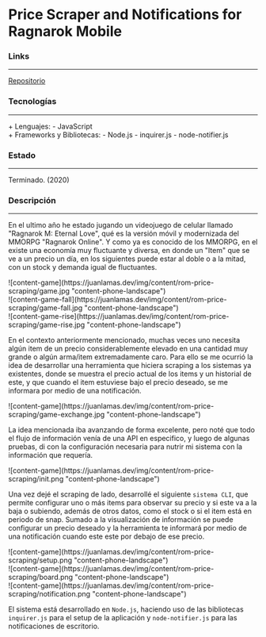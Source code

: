 # Price Scraper and Notifications for Ragnarok Mobile

### Links

---

[Repositorio](https://github.com/cococov/rom-price-scraping)

### Tecnologías

---

<div class="list-super-index">
+ Lenguajes:
 - JavaScript
</div>

<div class="list-super-index">
+ Frameworks y Bibliotecas:
 - Node.js
 - inquirer.js
 - node-notifier.js
</div>

### Estado

---

Terminado. (2020)

### Descripción

---

En el ultimo año he estado jugando un videojuego de celular llamado "Ragnarok M: Eternal Love", qué es la versión móvil y modernizada del MMORPG "Ragnarok Online". Y como ya es conocido de los MMORPG, en el existe una economía muy fluctuante y diversa, en donde un "Item" que se ve a un precio un día, en los siguientes puede estar al doble o a la mitad, con un stock y demanda igual de fluctuantes.

<div class="rom-economy-wrapper">
  <span class="rom-economy-left">
    <div class="rom-economy-img-wrapper">
      ![content-game](https://juanlamas.dev/img/content/rom-price-scraping/game.jpg "content-phone-landscape")
    </div>
  </span>
  <span class="rom-economy-right">
    <div class="rom-economy-img-wrapper">
      ![content-game-fall](https://juanlamas.dev/img/content/rom-price-scraping/game-fall.jpg "content-phone-landscape")
    </div>
    <div class="rom-economy-img-wrapper">
      ![content-game-rise](https://juanlamas.dev/img/content/rom-price-scraping/game-rise.jpg "content-phone-landscape")
    </div>
  </span>
</div>

En el contexto anteriormente mencionado, muchas veces uno necesita algún item de un precio considerablemente elevado en una cantidad muy grande o algún arma/item extremadamente caro. Para ello se me ocurrió la idea de desarrollar una herramienta que hiciera scraping a los sistemas ya existentes, donde se muestra el precio actual de los items y un historial de este, y que cuando el item estuviese bajo el precio deseado, se me informara por medio de una notificación.

<span class="rom-center">
  <div class="rom-img-wrapper">
    ![content-game](https://juanlamas.dev/img/content/rom-price-scraping/game-exchange.jpg "content-phone-landscape")
  </div>
</span>

La idea mencionada iba avanzando de forma excelente, pero noté que todo el flujo de información venía de una API en especifico, y luego de algunas pruebas, di con la configuración necesaria para nutrir mi sistema con la información que requería.

<span class="rom-center">
  <div class="rom-img-wrapper">
    ![content-game](https://juanlamas.dev/img/content/rom-price-scraping/init.png "content-phone-landscape")
  </div>
</span>

Una vez dejé el scraping de lado, desarrollé el siguiente ``sistema CLI``, que permite configurar uno o más items para observar su precio y si este va a la baja o subiendo, además de otros datos, como el stock o si el item está en periodo de snap. Sumado a la visualización de información se puede configurar un precio deseado y la herramienta te informará por medio de una notificación cuando este este por debajo de ese precio.

<span class="rom-center">
  <div class="rom-img-wrapper">
    ![content-game](https://juanlamas.dev/img/content/rom-price-scraping/setup.png "content-phone-landscape")
  </div>
  <div class="rom-img-wrapper">
    ![content-game](https://juanlamas.dev/img/content/rom-price-scraping/board.png "content-phone-landscape")
  </div>
  <div class="rom-img-wrapper">
    ![content-game](https://juanlamas.dev/img/content/rom-price-scraping/notification.png "content-phone-landscape")
  </div>
</span>

El sistema está desarrollado en ``Node.js``, haciendo uso de las bibliotecas ``inquirer.js`` para el setup de la aplicación y ``node-notifier.js`` para las notificaciones de escritorio.